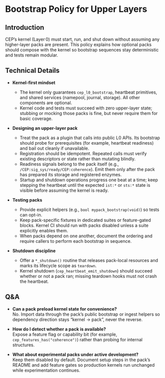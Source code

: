 # Bootstrap Policy for Upper Layers

## Introduction
CEP’s kernel (Layer 0) must start, run, and shut down without assuming any higher-layer packs are present. This policy explains how optional packs should compose with the kernel so bootstrap sequences stay deterministic and tests remain modular.

## Technical Details
- **Kernel-first mindset**  
  - The kernel only guarantees `cep_l0_bootstrap`, heartbeat primitives, and shared services (namepool, journal, storage). All other components are optional.  
  - Kernel code and tests must succeed with zero upper-layer state; stubbing or mocking those packs is fine, but never require them for basic coverage.

- **Designing an upper-layer pack**  
  - Treat the pack as a plugin that calls into public L0 APIs. Its bootstrap should probe for prerequisites (for example, heartbeat readiness) and bail out cleanly if unavailable.  
  - Registration should be idempotent. Repeated calls must verify existing descriptors or state rather than mutating blindly.  
  - Readiness signals belong to the pack itself (e.g., `/CEP:sig_sys/ready/CEP:coherence`). Emit them only after the pack has prepared its storage and registered enzymes.
  - Startup and shutdown operations progress one beat at a time; keep stepping the heartbeat until the expected `ist:*` or `sts:*` state is visible before assuming the kernel is ready.

- **Testing packs**  
  - Provide explicit helpers (e.g., `bool mypack_bootstrap(void)`) so tests can opt-in.  
  - Keep pack-specific fixtures in dedicated suites or feature-gated blocks. Kernel CI should run with packs disabled unless a suite explicitly enables them.  
  - When packs depend on one another, document the ordering and require callers to perform each bootstrap in sequence.

- **Shutdown discipline**  
  - Offer a `*_shutdown()` routine that releases pack-local resources and marks its lifecycle scope as `teardown`.  
  - Kernel shutdown (`cep_heartbeat_emit_shutdown`) should succeed whether or not a pack ran; missing teardown hooks must not crash the heartbeat.

## Q&A
- **Can a pack preload kernel state for convenience?**  
  No. Import data through the pack’s public bootstrap or ingest helpers so dependency direction stays “kernel → pack”, never the reverse.

- **How do I detect whether a pack is available?**  
  Expose a feature flag or capability bit (for example, `cep_features_has("coherence")`) rather than probing for internal structures.

- **What about experimental packs under active development?**  
  Keep them disabled by default. Document setup steps in the pack’s README and add feature gates so production kernels run unchanged while experimentation continues.
